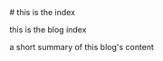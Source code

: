 <script type="text/javascript" cosmia-collection-data>
{
    "published":"2016-10-28T15:56:14Z",
    "updated":"2016-10-28T15:56:14Z",
    "title": "my blog!"
}
</script>

<div cosmia-collection-content>
# this is the index

this is the blog index 

</div>

<div cosmia-collection-summary>
a short summary of this blog's content

</div>
